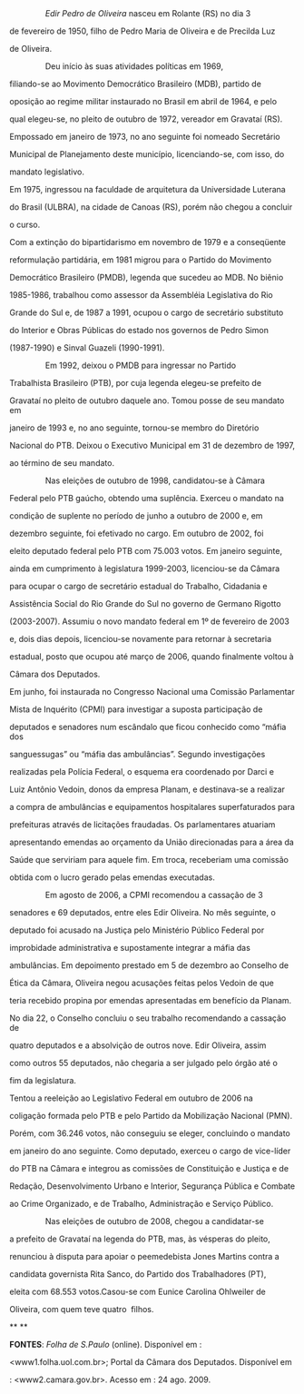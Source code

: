 

 



                *Edir Pedro de Oliveira* nasceu em Rolante (RS) no dia 3

de fevereiro de 1950, filho de Pedro Maria de Oliveira e de Precilda Luz

de Oliveira.



                Deu início às suas atividades políticas em 1969,

filiando-se ao Movimento Democrático Brasileiro (MDB), partido de

oposição ao regime militar instaurado no Brasil em abril de 1964, e pelo

qual elegeu-se, no pleito de outubro de 1972, vereador em Gravataí (RS).

Empossado em janeiro de 1973, no ano seguinte foi nomeado Secretário

Municipal de Planejamento deste município, licenciando-se, com isso, do

mandato legislativo.



Em 1975, ingressou na faculdade de arquitetura da Universidade Luterana

do Brasil (ULBRA), na cidade de Canoas (RS), porém não chegou a concluir

o curso.



Com a extinção do bipartidarismo em novembro de 1979 e a conseqüente

reformulação partidária, em 1981 migrou para o Partido do Movimento

Democrático Brasileiro (PMDB), legenda que sucedeu ao MDB. No biênio

1985-1986, trabalhou como assessor da Assembléia Legislativa do Rio

Grande do Sul e, de 1987 a 1991, ocupou o cargo de secretário substituto

do Interior e Obras Públicas do estado nos governos de Pedro Simon

(1987-1990) e Sinval Guazeli (1990-1991).



                Em 1992, deixou o PMDB para ingressar no Partido

Trabalhista Brasileiro (PTB), por cuja legenda elegeu-se prefeito de

Gravataí no pleito de outubro daquele ano. Tomou posse de seu mandato em

janeiro de 1993 e, no ano seguinte, tornou-se membro do Diretório

Nacional do PTB. Deixou o Executivo Municipal em 31 de dezembro de 1997,

ao término de seu mandato.



                Nas eleições de outubro de 1998, candidatou-se à Câmara

Federal pelo PTB gaúcho, obtendo uma suplência. Exerceu o mandato na

condição de suplente no período de junho a outubro de 2000 e, em

dezembro seguinte, foi efetivado no cargo. Em outubro de 2002, foi

eleito deputado federal pelo PTB com 75.003 votos. Em janeiro seguinte,

ainda em cumprimento à legislatura 1999-2003, licenciou-se da Câmara

para ocupar o cargo de secretário estadual do Trabalho, Cidadania e

Assistência Social do Rio Grande do Sul no governo de Germano Rigotto

(2003-2007). Assumiu o novo mandato federal em 1º de fevereiro de 2003

e, dois dias depois, licenciou-se novamente para retornar à secretaria

estadual, posto que ocupou até março de 2006, quando finalmente voltou à

Câmara dos Deputados.



Em junho, foi instaurada no Congresso Nacional uma Comissão Parlamentar

Mista de Inquérito (CPMI) para investigar a suposta participação de

deputados e senadores num escândalo que ficou conhecido como “máfia dos

sanguessugas” ou “máfia das ambulâncias”. Segundo investigações

realizadas pela Polícia Federal, o esquema era coordenado por Darci e

Luiz Antônio Vedoin, donos da empresa Planam, e destinava-se a realizar

a compra de ambulâncias e equipamentos hospitalares superfaturados para

prefeituras através de licitações fraudadas. Os parlamentares atuariam

apresentando emendas ao orçamento da União direcionadas para a área da

Saúde que serviriam para aquele fim. Em troca, receberiam uma comissão

obtida com o lucro gerado pelas emendas executadas.



                Em agosto de 2006, a CPMI recomendou a cassação de 3

senadores e 69 deputados, entre eles Edir Oliveira. No mês seguinte, o

deputado foi acusado na Justiça pelo Ministério Público Federal por

improbidade administrativa e supostamente integrar a máfia das

ambulâncias. Em depoimento prestado em 5 de dezembro ao Conselho de

Ética da Câmara, Oliveira negou acusações feitas pelos Vedoin de que

teria recebido propina por emendas apresentadas em benefício da Planam.

No dia 22, o Conselho concluiu o seu trabalho recomendando a cassação de

quatro deputados e a absolvição de outros nove. Edir Oliveira, assim

como outros 55 deputados, não chegaria a ser julgado pelo órgão até o

fim da legislatura.



Tentou a reeleição ao Legislativo Federal em outubro de 2006 na

coligação formada pelo PTB e pelo Partido da Mobilização Nacional (PMN).

Porém, com 36.246 votos, não conseguiu se eleger, concluindo o mandato

em janeiro do ano seguinte. Como deputado, exerceu o cargo de vice-líder

do PTB na Câmara e integrou as comissões de Constituição e Justiça e de

Redação, Desenvolvimento Urbano e Interior, Segurança Pública e Combate

ao Crime Organizado, e de Trabalho, Administração e Serviço Público.



                Nas eleições de outubro de 2008, chegou a candidatar-se

a prefeito de Gravataí na legenda do PTB, mas, às vésperas do pleito,

renunciou à disputa para apoiar o peemedebista Jones Martins contra a

candidata governista Rita Sanco, do Partido dos Trabalhadores (PT),

eleita com 68.553 votos.Casou-se com Eunice Carolina Ohlweiler de

Oliveira, com quem teve quatro  filhos.



** **



**FONTES**: *Folha de S.Paulo* (online). Disponível em :

\<www1.folha.uol.com.br\>; Portal da Câmara dos Deputados. Disponível em

: \<www2.camara.gov.br\>. Acesso em : 24 ago. 2009.

